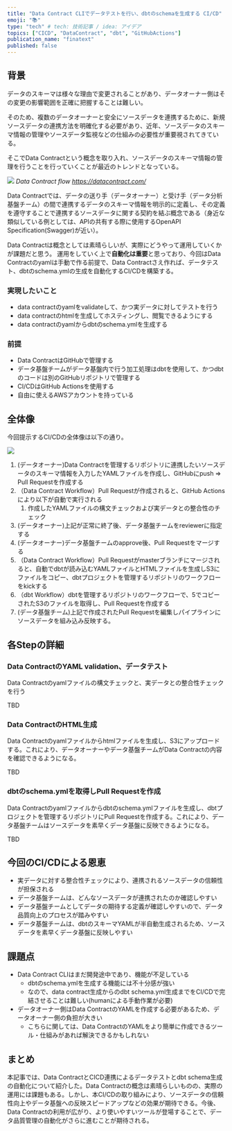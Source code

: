 ```yaml
---
title: "Data Contract CLIでデータテストを行い、dbtのschemaを生成する CI/CD"
emoji: "📚"
type: "tech" # tech: 技術記事 / idea: アイデア
topics: ["CICD", "DataContract", "dbt", "GitHubActions"]
publication_name: "finatext"
published: false
---
```


## 背景
データのスキーマは様々な理由で変更されることがあり、データオーナー側はその変更の影響範囲を正確に把握することは難しい。

そのため、複数のデータオーナーと安全にソースデータを連携するために、新規ソースデータの連携方法を明確化する必要があり、近年、ソースデータのスキーマ情報の管理やソースデータ監視などの仕組みの必要性が重要視されてきている。

そこでData Contractという概念を取り入れ、ソースデータのスキーマ情報の管理を行うことを行っていくことが最近のトレンドとなっている。


![](https://storage.googleapis.com/zenn-user-upload/1eff97b6177d-20241215.png)
*Data Contract flow https://datacontract.com/*

Data Contractでは、データの送り手（データオーナー）と受け手（データ分析基盤チーム）の間で連携するデータのスキーマ情報を明示的に定義し、その定義を遵守することで連携するソースデータに関する契約を結ぶ概念である（身近な類似している例としては、APIの共有する際に使用するOpenAPI Specification(Swagger)が近い）。

Data Contractは概念としては素晴らしいが、実際にどうやって運用していくかが課題だと思う。
運用をしていく上で**自動化は重要**と思っており、今回はData Contractのyamlは手動で作る前提で、Data Contractさえ作れば、データテスト、dbtのschema.ymlの生成を自動化するCI/CDを構築する。

### 実現したいこと
- data contractのyamlをvalidateして、かつ実データに対してテストを行う
- data contractのhtmlを生成してホスティングし、閲覧できるようにする
- data contractのyamlからdbtのschema.ymlを生成する

### 前提
- Data ContractはGitHubで管理する
- データ基盤チームがデータ基盤内で行う加工処理はdbtを使用して、かつdbtのコードは別のGitHubリポジトリで管理する
- CI/CDはGitHub Actionsを使用する
- 自由に使えるAWSアカウントを持っている

## 全体像
今回提示するCI/CDの全体像は以下の通り。

![](https://storage.googleapis.com/zenn-user-upload/85febb2f06db-20241214.png)

1. (データオーナー)Data Contractを管理するリポジトリに連携したいソースデータのスキーマ情報を入力したYAMLファイルを作成し、GitHubにpush ⇒ Pull Requestを作成する
2. （Data Contract Workflow）Pull Requestが作成されると、GitHub Actionsにより以下が自動で実行される
    1. 作成したYAMLファイルの構文チェックおよび実データとの整合性のチェック
3. (データオーナー)上記が正常に終了後、データ基盤チームをreviewerに指定する
4. (データオーナー)データ基盤チームのapprove後、Pull Requestをマージする
5. （Data Contract Workflow）Pull Requestがmasterブランチにマージされると、自動でdbtが読み込むYAMLファイルとHTMLファイルを生成しS3にファイルをコピー、dbtプロジェクトを管理するリポジトリのワークフローをkickする
6. （dbt Workflow）dbtを管理するリポジトリのワークフローで、5でコピーされたS3のファイルを取得し、Pull Requestを作成する
7. (データ基盤チーム)上記で作成されたPull Requestを編集しパイプラインにソースデータを組み込み反映する。

## 各Stepの詳細

### Data ContractのYAML validation、データテスト
Data Contractのyamlファイルの構文チェックと、実データとの整合性チェックを行う

TBD

### Data ContractのHTML生成
Data Contractのyamlファイルからhtmlファイルを生成し、S3にアップロードする。これにより、データオーナーやデータ基盤チームがData Contractの内容を確認できるようになる。

TBD

### dbtのschema.ymlを取得しPull Requestを作成
Data Contractのyamlファイルからdbtのschema.ymlファイルを生成し、dbtプロジェクトを管理するリポジトリにPull Requestを作成する。これにより、データ基盤チームはソースデータを素早くデータ基盤に反映できるようになる。

TBD

## 今回のCI/CDによる恩恵
- 実データに対する整合性チェックにより、連携されるソースデータの信頼性が担保される
- データ基盤チームは、どんなソースデータが連携されたのか確認しやすい
- データ基盤チームとしてデータの期待する定義が確認しやすいので、データ品質向上のプロセスが踏みやすい
- データ基盤チームは、dbtのスキーマYAMLが半自動生成されるため、ソースデータを素早くデータ基盤に反映しやすい

## 課題点
- Data Contract CLIはまだ開発途中であり、機能が不足している
  - dbtのschema.ymlを生成する機能には不十分感が強い
  - なので、data contract生成からのdbt schema.yml生成までをCI/CDで完結させることは難しい(humanによる手動作業が必要)
- データオーナー側はData ContractのYAMLを作成する必要があるため、データオーナー側の負担が大きい
  - こちらに関しては、Data ContractのYAMLをより簡単に作成できるツール・仕組みがあれば解決できるかもしれない


## まとめ
本記事では、Data ContractとCICD連携によるデータテストとdbt schema生成の自動化について紹介した。Data Contractの概念は素晴らしいものの、実際の運用には課題もある。しかし、本CI/CDの取り組みにより、ソースデータの信頼性向上やデータ基盤への反映スピードアップなどの効果が期待できる。今後、Data Contractの利用が広がり、より使いやすいツールが登場することで、データ品質管理の自動化がさらに進むことが期待される。
